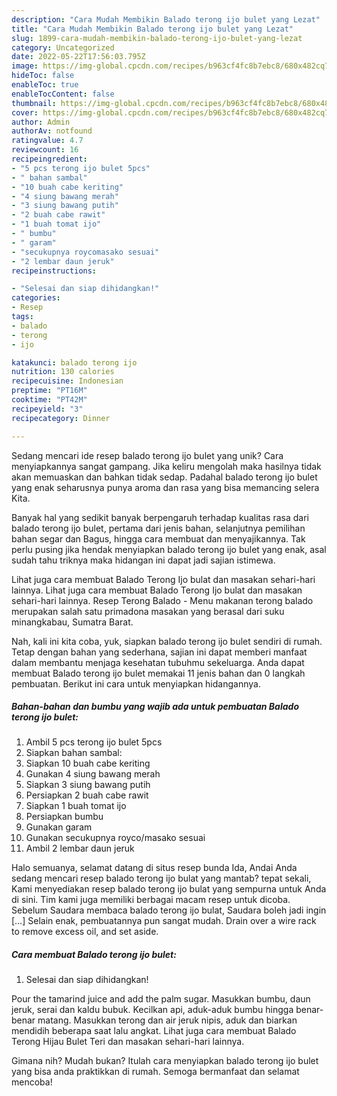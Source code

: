 ```yaml
---
description: "Cara Mudah Membikin Balado terong ijo bulet yang Lezat"
title: "Cara Mudah Membikin Balado terong ijo bulet yang Lezat"
slug: 1899-cara-mudah-membikin-balado-terong-ijo-bulet-yang-lezat
category: Uncategorized
date: 2022-05-22T17:56:03.795Z
image: https://img-global.cpcdn.com/recipes/b963cf4fc8b7ebc8/680x482cq70/balado-terong-ijo-bulet-foto-resep-utama.jpg
hideToc: false
enableToc: true
enableTocContent: false
thumbnail: https://img-global.cpcdn.com/recipes/b963cf4fc8b7ebc8/680x482cq70/balado-terong-ijo-bulet-foto-resep-utama.jpg
cover: https://img-global.cpcdn.com/recipes/b963cf4fc8b7ebc8/680x482cq70/balado-terong-ijo-bulet-foto-resep-utama.jpg
author: Admin
authorAv: notfound
ratingvalue: 4.7
reviewcount: 16
recipeingredient:
- "5 pcs terong ijo bulet 5pcs"
- " bahan sambal"
- "10 buah cabe keriting"
- "4 siung bawang merah"
- "3 siung bawang putih"
- "2 buah cabe rawit"
- "1 buah tomat ijo"
- " bumbu"
- " garam"
- "secukupnya roycomasako sesuai"
- "2 lembar daun jeruk"
recipeinstructions:

- "Selesai dan siap dihidangkan!"
categories:
- Resep
tags:
- balado
- terong
- ijo

katakunci: balado terong ijo 
nutrition: 130 calories
recipecuisine: Indonesian
preptime: "PT16M"
cooktime: "PT42M"
recipeyield: "3"
recipecategory: Dinner

---
```





Sedang mencari ide resep balado terong ijo bulet yang unik? Cara menyiapkannya sangat gampang. Jika keliru mengolah maka hasilnya tidak akan memuaskan dan bahkan tidak sedap. Padahal balado terong ijo bulet yang enak seharusnya punya aroma dan rasa yang bisa memancing selera Kita.





Banyak hal yang sedikit banyak berpengaruh terhadap kualitas rasa dari balado terong ijo bulet, pertama dari jenis bahan, selanjutnya pemilihan bahan segar dan Bagus, hingga cara membuat dan menyajikannya. Tak perlu pusing jika hendak menyiapkan balado terong ijo bulet yang enak,      asal sudah tahu triknya maka hidangan ini dapat jadi sajian istimewa.














Lihat juga cara membuat Balado Terong Ijo bulat dan masakan sehari-hari lainnya. Lihat juga cara membuat Balado Terong Ijo bulat dan masakan sehari-hari lainnya. Resep Terong Balado - Menu makanan terong balado merupakan salah satu primadona masakan yang berasal dari suku minangkabau, Sumatra Barat.






Nah, kali ini kita coba, yuk, siapkan balado terong ijo bulet sendiri di rumah. Tetap dengan bahan yang sederhana, sajian ini dapat memberi manfaat dalam membantu menjaga kesehatan tubuhmu sekeluarga. Anda dapat membuat Balado terong ijo bulet memakai 11 jenis bahan dan 0 langkah pembuatan. Berikut ini cara untuk menyiapkan hidangannya.

<!--inarticleads1-->

##### Bahan-bahan dan bumbu yang wajib ada untuk pembuatan Balado terong ijo bulet:

1. Ambil 5 pcs terong ijo bulet 5pcs
1. Siapkan  bahan sambal:
1. Siapkan 10 buah cabe keriting
1. Gunakan 4 siung bawang merah
1. Siapkan 3 siung bawang putih
1. Persiapkan 2 buah cabe rawit
1. Siapkan 1 buah tomat ijo
1. Persiapkan  bumbu
1. Gunakan  garam
1. Gunakan secukupnya royco/masako sesuai
1. Ambil 2 lembar daun jeruk


Halo semuanya, selamat datang di situs resep bunda Ida, Andai Anda sedang mencari resep balado terong ijo bulat yang mantab? tepat sekali, Kami menyediakan resep balado terong ijo bulat yang sempurna untuk Anda di sini. Tim kami juga memiliki berbagai macam resep untuk dicoba. Sebelum Saudara membaca balado terong ijo bulat, Saudara boleh jadi ingin […] Selain enak, pembuatannya pun sangat mudah. Drain over a wire rack to remove excess oil, and set aside. 

<!--inarticleads2-->

##### Cara membuat Balado terong ijo bulet:


1. Selesai dan siap dihidangkan!

Pour the tamarind juice and add the palm sugar. Masukkan bumbu, daun jeruk, serai dan kaldu bubuk. Kecilkan api, aduk-aduk bumbu hingga benar-benar matang. Masukkan terong dan air jeruk nipis, aduk dan biarkan mendidih beberapa saat lalu angkat. Lihat juga cara membuat Balado Terong Hijau Bulet Teri dan masakan sehari-hari lainnya. 

Gimana nih? Mudah bukan? Itulah cara menyiapkan balado terong ijo bulet yang bisa anda praktikkan di rumah. Semoga bermanfaat dan selamat mencoba!

